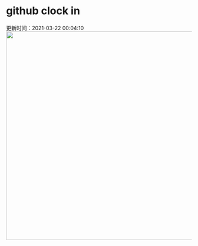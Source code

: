 # github clock in
更新时间：2021-03-22 00:04:10
 <img style="-webkit-user-select: none;margin: auto;cursor: zoom-in;" src="https://cn.bing.com/th?id=OHR.JouxFog_ZH-CN9947036409_1920x1080.jpg&rf=LaDigue_1920x1080.jpg&pid=hp" width="1004" height="564"> 